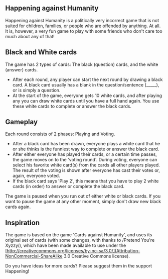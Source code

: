 ## Happening against Humanity
Happening against Humanity is a politically very incorrect game that is not suited for children, families, or people who are offended by anything. At all. It is, however, a very fun game to play with some friends who don't care too much about any of that!

## Black and White cards
The game has 2 types of cards: The black (question) cards, and the white (answer) cards.
- After each round, any player can start the next round by drawing a black card. A black card usually has a blank in the question/sentence (\_\_\_\_\_), or is simply a question.
- At the start of the game, everyone gets 10 white cards, and after playing any you can draw white cards until you have a full hand again. You use these white cards to complete or answer the black cards.

## Gameplay
Each round consists of 2 phases: Playing and Voting.

- After a black card has been drawn, everyone plays a white card that he or she thinks is the funniest way to complete or answer the black card.
- After either everyone has played their cards, or a certain time passes, the game moves on to the 'voting round'. During voting, everyone can select his favorite white card(s) from the cards all other players played. The result of the voting is shown after everyone has cast their votes or, again, everyone voted.
- If the black card says 'Play 2', this means that you have to play 2 white cards (in order) to answer or complete the black card.

The game is paused when you run out of either white or black cards. If you want to pause the game at any other moment, simply don't draw new black cards again.

## Inspiration
The game is based on the game 'Cards against Humanity', and uses its original set of cards (with some changes, with thanks to /Pretend You're Xyzzy/), which have been made available to use under the [http://creativecommons.org/licenses/by-nc-sa/3.0/](Attribution-NonCommercial-ShareAlike 3.0 Creative Commons license).

Do you have ideas for more cards? Please suggest them in the support Happening!
